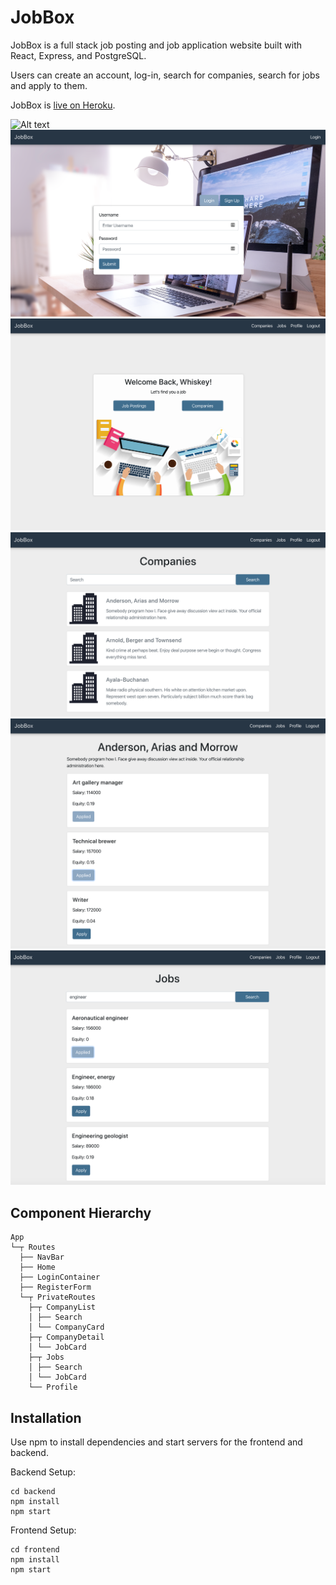 # JobBox

JobBox is a full stack job posting and job application website built with React, Express, and PostgreSQL. 

Users can create an account, log-in, search for companies, search for jobs and apply to them.

JobBox is [live on Heroku](https://jobbox-io.herokuapp.com).

![Alt text](frontend/src/assets/jobbox-demo.gif "Landing")
![Alt text](frontend/src/assets/login-screenshot.png?raw=true "Log In Page")
![Alt text](frontend/src/assets/home-screenshot?raw=true "Home Page")
![Alt text](frontend/src/assets/companies-screenshot?raw=true "Companies")
![Alt text](frontend/src/assets/companydetail-screenshot?raw=true "Company Detail")
![Alt text](frontend/src/assets/searchedjobs-screenshot?raw=true "Searched Jobs")

## Component Hierarchy 
```
App
└─┬ Routes
  ├── NavBar
  ├── Home
  ├── LoginContainer
  ├── RegisterForm
  └─┬ PrivateRoutes 
    ├─┬ CompanyList
    │ ├── Search
    │ └── CompanyCard 
    ├─┬ CompanyDetail
    │ └── JobCard 
    ├─┬ Jobs
    │ ├── Search
    │ └── JobCard
    └── Profile
```

## Installation 

Use npm to install dependencies and start servers for the frontend and backend. 

Backend Setup: 

```
cd backend
npm install
npm start
```

Frontend Setup: 
```
cd frontend
npm install 
npm start
```
